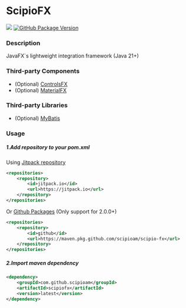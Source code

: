 # ScipioFX
[![](https://jitpack.io/v/scipioam/scipio-fx.svg)](https://jitpack.io/#scipioam/scipio-fx)
[![GitHub Package Version](https://img.shields.io/github/v/tag/scipioam/scipio-fx?label=Github&color=blue)](https://github.com/scipioam/scipio-fx/packages)

### Description
JavaFX`s lightweight integration framework (Java 21+)

### Third-party Components
- (Optional) [ControlsFX](https://github.com/controlsfx/controlsfx)
- (Optional) [MaterialFX](https://github.com/palexdev/MaterialFX)

### Third-party Libraries
- (Optional) [MyBatis](https://mybatis.org/mybatis-3/)

### Usage

##### 1.Add repository to your pom.xml
Using [Jitpack repository](https://jitpack.io/#scipioam/scipio-fx)
```xml
<repositories>
    <repository>
        <id>jitpack.io</id>
        <url>https://jitpack.io</url>
    </repository>
</repositories>
```
Or [Github Packages](https://github.com/scipioam/scipio-fx/packages/) (Only support for 2.0.0+)
```xml
<repositories>
    <repository>
        <id>github</id>
        <url>https://maven.pkg.github.com/scipioam/scipio-fx</url>
    </repository>
</repositories>
```

##### 2.Import maven dependency
```xml
<dependency>
    <groupId>com.github.scipioam</groupId>
    <artifactId>scipiofx</artifactId>
    <version>latest</version>
</dependency>
```
